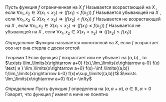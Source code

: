 Пусть функция $f$ ограниченная на $X$ 
$f$ Называется возрастающей на $X$ , если $\forall x_1,x_2\in X(x_1<x_2)\Rightarrow (f(x_1)<f(x_2))$ 
$f$ Называется убывающей на $X$ , если $\forall x_1,x_2\in X(x_1<x_2)\Rightarrow (f(x_2)<f(x_1))$ 
$f$ Называется не возрастающей на $X$ , если $\forall x_1,x_2\in X(x_1<x_2)\Rightarrow (f(x_1)\leq f(x_2))$ 
$f$ Называется не убывающей на $X$ , если $\forall x_1,x_2\in X(x_1<x_2)\Rightarrow (f(x_2)\leq f(x_1))$ 

_Определение_ Функция называется монотонной на $X,$ если $f$ возрастает ооо нет она стерла с доски отстой

_Теорема 1_ Если функция $f$ возрастает или не убывает на $(a,b)$ , то $\exists \lim_\limits{x\rightarrow a+0} f(x),\lim_\limits{x\rightarrow a-0} f(x) \text{ и } \lim_\limits{x\rightarrow a+0} f(x)=\inf_\limits{(a,b)} f;\lim_\limits{x\rightarrow b-0} f(x)=\sup_\limits{(a,b)}f$ 
$\exists \lim_\limits{x\rightarrow a+0} f(x)=-\infty$ 


_Определение_ Пусть функция $f$ определена на $(a,a+\alpha),a\in \mathbb R,\alpha>0$
Говорят, что функция $f$ имеет в ниче не понятно